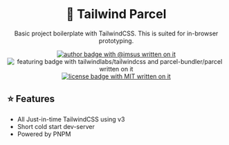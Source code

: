 <h1 align="center" style="border-bottom: 0">🎐 Tailwind Parcel</h1>
<p align="center">Basic project boilerplate with TailwindCSS. This is suited for in-browser prototyping.<p>
<p align="center">
  <a href="https://github.com/imsus"><img src="https://badgen.net/badge/author/@imsus/grey" alt="author badge with @imsus written on it"></a>
  <img src="https://badgen.net/badge/featuring/tailwindlabs%2ftailwindcss,parcel-bundler%2fparcel/cyan?list=1" alt="featuring badge with tailwindlabs/tailwindcss and parcel-bundler/parcel written on it">
  <a href="https://github.com/imsus/tailwind-parcel/blob/master/LICENSE.md"><img src="https://badgen.net/badge/license/MIT/blue" alt="license badge with MIT written on it"></a>
</p>



## ⭐️ Features

- All Just-in-time TailwindCSS using v3
- Short cold start dev-server
- Powered by PNPM